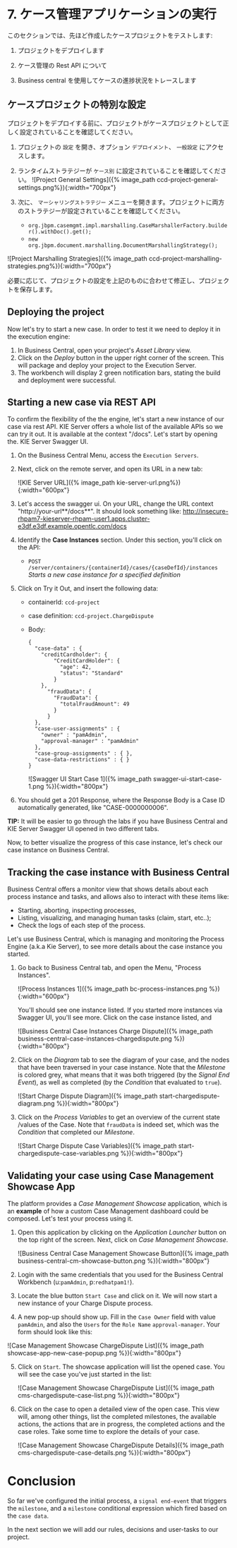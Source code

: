 # 7. ケース管理アプリケーションの実行

このセクションでは、先ほど作成したケースプロジェクトをテストします:

1. プロジェクトをデプロイします

2. ケース管理の Rest API について

3. Business central を使用してケースの進捗状況をトレースします

## ケースプロジェクトの特別な設定

プロジェクトをデプロイする前に、プロジェクトがケースプロジェクトとして正しく設定されていることを確認してください。

1. プロジェクトの `設定` を開き、オプション `デプロイメント`、 `一般設定` にアクセスします。
2. ランタイムストラテジーが `ケース別` に設定されていることを確認してください。
  ![Project  General Settings]({% image_path ccd-project-general-settings.png%}){:width="700px"}

2. 次に、 `マーシャリングストラテジー` メニューを開きます。プロジェクトに両方のストラテジーが設定されていることを確認してください。

    * `org.jbpm.casemgmt.impl.marshalling.CaseMarshallerFactory.builder().withDoc().get();`
    * `new org.jbpm.document.marshalling.DocumentMarshallingStrategy();`

  ![Project Marshalling Strategies]({% image_path ccd-project-marshalling-strategies.png%}){:width="700px"}

必要に応じて、プロジェクトの設定を上記のものに合わせて修正し、プロジェクトを保存します。

## Deploying the project

Now let's try to start a new case. In order to test it we need to deploy it in the execution engine:

1. In Business Central, open your project's _Asset Library_ view.
2. Click on the _Deploy_ button in the upper right corner of the screen. This will package and deploy your project to the Execution Server.
3. The workbench will display 2 green notification bars, stating the build and deployment were successful.

## Starting a new case via REST API 

To confirm the flexibility of the the engine, let's start a new instance of our case via rest API. KIE Server offers a whole list of the available APIs so we can try it out. It is available at the context "/docs". Let's start by opening the. KIE Server Swagger UI.

1. On the Business Central Menu, access the `Execution Servers`. 

2. Next, click on the remote server, and open its URL in a new tab:

   ![KIE Server URL]({% image_path kie-server-url.png%}){:width="600px"}

3. Let's access the swagger ui. On your URL, change the URL context "http://your-url**/docs**". It should look something like: http://insecure-rhpam7-kieserver-rhpam-user1.apps.cluster-e3df.e3df.example.opentlc.com/docs
4. Identify the **Case Instances** section. Under this section, you'll click on the API: 
   * `POST /server/containers/{containerId}/cases/{caseDefId}/instances` *Starts a new case instance for a specified definition*

5. Click on Try it Out, and insert the following data:

   * containerId: `ccd-project`

   * case definition: `ccd-project.ChargeDispute` 

   * Body: 

     ````
     {
       "case-data" : {
         "creditCardholder": {
             "CreditCardHolder": {
               "age": 42,
               "status": "Standard"
             }
         }, 
           "fraudData": {
             "FraudData": {
               "totalFraudAmount": 49
             } 
           }
       },
       "case-user-assignments" : {
         "owner" : "pamAdmin",
         "approval-manager" : "pamAdmin"
       },
       "case-group-assignments" : { },
       "case-data-restrictions" : { }
     }
     ````

     ![Swagger UI Start Case 1]({% image_path swagger-ui-start-case-1.png %}){:width="800px"}

6. You should get a 201 Response, where the Response Body is a Case ID automatically generated, like "CASE-0000000006". 

**TIP:** It will be easier to go through the labs if you have Business Central and KIE Server Swagger UI opened in two different tabs.

Now, to better visualize the progress of this case instance, let's check our case instance on Business Central. 

## Tracking the case instance with Business Central

Business Central offers a monitor view that shows details about each process instance and tasks, and allows also to interact with these items like:

- Starting, aborting, inspecting processes,
- Listing, visualizing, and managing human tasks (claim, start, etc..);
- Check the logs of each step of the process.

Let's use Business Central, which is managing and monitoring the Process Engine (a.k.a Kie Server), to see more details about the case instance you started.

1. Go back to Business Central tab, and open the Menu, "Process Instances". 

   ![Process Instances 1]({% image_path bc-process-instances.png %}){:width="600px"}

    You'll should see one instance listed. If you started more instances via Swagger UI, you'll see more. Click on the case instance listed, and 

    ![Business Central Case Instances Charge Dispute]({% image_path business-central-case-instances-chargedispute.png %}){:width="800px"}

2. Click on the _Diagram_ tab to see the diagram of your case, and the nodes that have been traversed in your case instance. Note that the _Milestone_ is colored grey, what means that it was both triggered (by the _Signal End Event_), as well as completed (by the _Condition_ that evaluated to `true`).

    ![Start Charge Dispute Diagram]({% image_path start-chargedispute-diagram.png %}){:width="800px"}

10. Click on the _Process Variables_ to get an overview of the current state /values of the Case. Note that `fraudData` is indeed set, which was the _Condition_ that completed our _Milestone_.

    ![Start Charge Dispute Case Variables]({% image_path start-chargedispute-case-variables.png %}){:width="800px"}

## Validating your case using Case Management Showcase App

The platform provides a _Case Management Showcase_ application, which is an **example** of how a custom Case Management dashboard could be composed. Let's test your process using it.

1. Open this application by clicking on the _Application Launcher_ button on the top right of the screen. Next, click on _Case Management Showcase_.

    ![Business Central Case Management Showcase Button]({% image_path business-central-cm-showcase-button.png %}){:width="800px"}

2. Login with the same credentials that you used for the Business Central Workbench (u:`pamAdmin`, p:`redhatpam1!`).

3. Locate the blue button `Start Case` and click on it. We will now start a new instance of your Charge Dispute process.

4. A new pop-up should show up. Fill in the `Case Owner` field with value `pamAdmin`, and also the `Users` for the `Role Name` `approval-manager`. Your form should look like this:

  ![Case Management Showcase ChargeDispute List]({% image_path showcase-app-new-case-popup.png %}){:width="800px"}

5. Click on `Start`. The showcase application will list the opened case. You will see the case you've just started in the list:

    ![Case Management Showcase ChargeDispute List]({% image_path cms-chargedispute-case-list.png %}){:width="800px"}

4. Click on the case to open a detailed view of the open case. This view will, among other things, list the completed milestones, the available actions, the actions that are in progress, the completed actions and the case roles. Take some time to explore the details of your case.

    ![Case Management Showcase ChargeDispute Details]({% image_path cms-chargedispute-case-details.png %}){:width="800px"}

# Conclusion

So far we've configured the initial process, a `signal end-event` that triggers the `milestone`, and a `milestone` conditional expression which fired based on the `case data`.

In the next section we will add our rules, decisions and user-tasks to our project.
